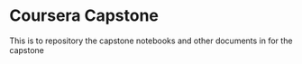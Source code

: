 # Coursera Capstone
This is to repository the capstone notebooks and other documents in for the capstone
